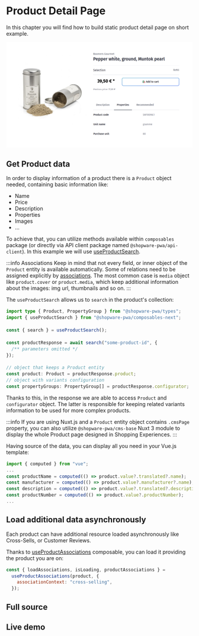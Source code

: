 <script setup>
import StackBlitzLiveExample from "../../../components/StackBlitzLiveExample.vue";
</script>

# Product Detail Page

In this chapter you will find how to build static product detail page on short example.

![Image of Product Detail Page example](./pdp-md.png)

## Get Product data

In order to display information of a product there is a `Product` object needed, containing basic information like:

- Name
- Price
- Description
- Properties
- Images
- ...

To achieve that, you can utilize methods available within `composables` package (or directly via API client package named `@shopware-pwa/api-client`). In this example we will use [useProductSearch](../../../packages/composables/useProductSearch.md).

:::info Associations
Keep in mind that not every field, or inner object of the `Product` entity is available automatically.
Some of relations need to be assigned explicitly by [associations](https://shopware.stoplight.io/docs/store-api/cf710bf73d0cd-search-queries#associations). The most common case is `media` object like `product.cover` or `product.media`, which keep additional information about the images: img url, thumbnails and so on.
:::

The `useProductSearch` allows us to `search` in the product's collection:

```ts
import type { Product, PropertyGroup } from "@shopware-pwa/types";
import { useProductSearch } from "@shopware-pwa/composables-next";

const { search } = useProductSearch();

const productResponse = await search("some-product-id", {
  /** parameters omitted */
});

// object that keeps a Product entity
const product: Product = productResponse.product;
// object with variants configuration
const propertyGroups: PropertyGroup[] = productResponse.configurator;
```

Thanks to this, in the response we are able to access `Product` and `configurator` object. The latter is responsible for keeping related variants information to be used for more complex products.

:::info
If you are using Nuxt.js and a `Product` entity object contains `.cmsPage` property, you can also utilize `@shopware-pwa/cms-base` Nuxt 3 module to display the whole Product page designed in Shopping Experiences.
:::

Having source of the data, you can display all you need in your Vue.js template:

```js
import { computed } from "vue";
...
const productName = computed(() => product.value?.translated?.name);
const manufacturer = computed(() => product.value?.manufacturer?.name);
const description = computed(() => product.value?.translated?.description);
const productNumber = computed(() => product.value?.productNumber);
...
```

## Load additional data asynchronously

Each product can have additional resource loaded asynchronously like Cross-Sells, or Customer Reviews.

Thanks to [useProductAssociations](../../../packages/composables/useProductAssociations.md) composable, you can load it providing the product you are on:

```js
const { loadAssociations, isLoading, productAssociations } =
  useProductAssociations(product, {
    associationContext: "cross-selling",
  });
```

## Full source

<PageRef page="https://github.com/shopware/frontends/tree/main/examples/product-detail-page"
  title="Product Detail Page Example"
  target="_blank"
  sub="Explore full example of PDP implementation"
  />

## Live demo

<StackBlitzLiveExample projectPath="shopware/frontends/tree/main/examples/product-detail-page" openPath="/" />
